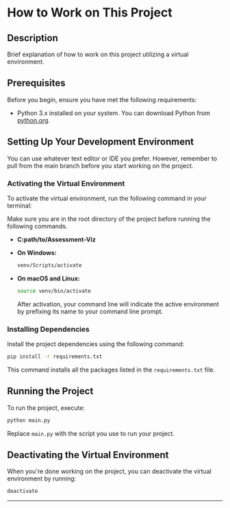 # How to Work on This Project

## Description

Brief explanation of how to work on this project utilizing a virtual environment.

## Prerequisites

Before you begin, ensure you have met the following requirements:

- Python 3.x installed on your system. You can download Python from [python.org](https://www.python.org/downloads/).

## Setting Up Your Development Environment

You can use whatever text editor or IDE you prefer. However, remember to pull from the main branch before you start working on the project.

### Activating the Virtual Environment

To activate the virtual environment, run the following command in your terminal:

Make sure you are in the root directory of the project before running the following commands.

- **C:path/to/Assessment-Viz**

- **On Windows:**
  ```bash
  venv/Scripts/activate
  ```
- **On macOS and Linux:**
  ```bash
  source venv/bin/activate
  ```
  After activation, your command line will indicate the active environment by prefixing its name to your command line prompt.

### Installing Dependencies

Install the project dependencies using the following command:

```bash
pip install -r requirements.txt
```

This command installs all the packages listed in the `requirements.txt` file.

## Running the Project

To run the project, execute:

```bash
python main.py
```

Replace `main.py` with the script you use to run your project.

## Deactivating the Virtual Environment

When you're done working on the project, you can deactivate the virtual environment by running:

```bash
deactivate
```

---
